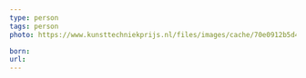 ```yaml
---
type: person
tags: person
photo: https://www.kunsttechniekprijs.nl/files/images/cache/70e0912b5d4baa8260235b3f5ce48bda177d0ef2.jpg

born: 
url:
---
```

